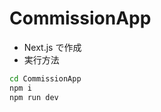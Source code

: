 <!-- Copyright (c) 2025 古川幸樹 */
このソースコードは自由に使用、複製、改変、再配布することができます。 */
ただし、著作権表示は削除しないでください。  */ -->


# CommissionApp
* Next.js で作成
* 実行方法
```bash
cd CommissionApp
npm i
npm run dev
```